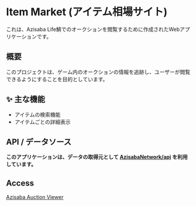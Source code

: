 # Item Market (アイテム相場サイト)

これは、Azisaba Life鯖でのオークションを閲覧するために作成されたWebアプリケーションです。

## 概要

このプロジェクトは、ゲーム内のオークションの情報を追跡し、ユーザーが閲覧できるようにすることを目的としています。

## ✨ 主な機能

- アイテムの検索機能
- アイテムごとの詳細表示

## API / データソース

**このアプリケーションは、データの取得元として [AzisabaNetwork/api](https://github.com/AzisabaNetwork/api) を利用しています。**

## Access

 
 [Azisaba Auction Viewer](https://tankj21.github.io/item-market)
